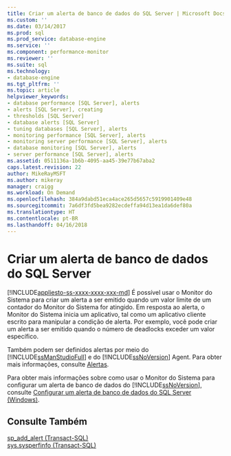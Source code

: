 ```yaml
---
title: Criar um alerta de banco de dados do SQL Server | Microsoft Docs
ms.custom: ''
ms.date: 03/14/2017
ms.prod: sql
ms.prod_service: database-engine
ms.service: ''
ms.component: performance-monitor
ms.reviewer: ''
ms.suite: sql
ms.technology:
- database-engine
ms.tgt_pltfrm: ''
ms.topic: article
helpviewer_keywords:
- database performance [SQL Server], alerts
- alerts [SQL Server], creating
- thresholds [SQL Server]
- database alerts [SQL Server]
- tuning databases [SQL Server], alerts
- monitoring performance [SQL Server], alerts
- monitoring server performance [SQL Server], alerts
- database monitoring [SQL Server], alerts
- server performance [SQL Server], alerts
ms.assetid: 0511136a-1b6b-4095-aa45-39e77b67aba2
caps.latest.revision: 22
author: MikeRayMSFT
ms.author: mikeray
manager: craigg
ms.workload: On Demand
ms.openlocfilehash: 384a9dabd51eca4ace265d5657c5919901409e48
ms.sourcegitcommit: 7a6df3fd5bea9282ecdeffa94d13ea1da6def80a
ms.translationtype: HT
ms.contentlocale: pt-BR
ms.lasthandoff: 04/16/2018
---
```

# <a name="create-a-sql-server-database-alert"></a>Criar um alerta de banco de dados do SQL Server
[!INCLUDE[appliesto-ss-xxxx-xxxx-xxx-md](../../includes/appliesto-ss-xxxx-xxxx-xxx-md.md)]
  É possível usar o Monitor do Sistema para criar um alerta a ser emitido quando um valor limite de um contador do Monitor do Sistema for atingido. Em resposta ao alerta, o Monitor do Sistema inicia um aplicativo, tal como um aplicativo cliente escrito para manipular a condição de alerta. Por exemplo, você pode criar um alerta a ser emitido quando o número de deadlocks exceder um valor específico.  
  
 Também podem ser definidos alertas por meio do [!INCLUDE[ssManStudioFull](../../includes/ssmanstudiofull-md.md)] e do [!INCLUDE[ssNoVersion](../../includes/ssnoversion-md.md)] Agent. Para obter mais informações, consulte [Alertas](http://msdn.microsoft.com/library/3f57d0f0-4781-46ec-82cd-b751dc5affef).  
  
 Para obter mais informações sobre como usar o Monitor do Sistema para configurar um alerta de banco de dados do [!INCLUDE[ssNoVersion](../../includes/ssnoversion-md.md)], consulte [Configurar um alerta de banco de dados do SQL Server &#40;Windows&#41;](../../relational-databases/performance/set-up-a-sql-server-database-alert-windows.md).  
  
## <a name="see-also"></a>Consulte Também  
 [sp_add_alert &#40;Transact-SQL&#41;](../../relational-databases/system-stored-procedures/sp-add-alert-transact-sql.md)   
 [sys.sysperfinfo &#40;Transact-SQL&#41;](../../relational-databases/system-compatibility-views/sys-sysperfinfo-transact-sql.md)  
  
  
